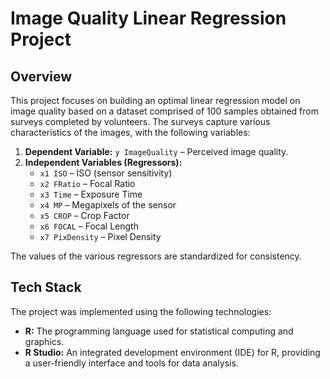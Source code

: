 # Image Quality Linear Regression Project

## Overview

This project focuses on building an optimal linear regression model on image quality based on a dataset comprised of 100 samples obtained from surveys completed by volunteers. The surveys capture various characteristics of the images, with the following variables:

1. **Dependent Variable:** `y ImageQuality` – Perceived image quality.
2. **Independent Variables (Regressors):**
   - `x1 ISO` – ISO (sensor sensitivity)
   - `x2 FRatio` – Focal Ratio
   - `x3 Time` – Exposure Time
   - `x4 MP` – Megapixels of the sensor
   - `x5 CROP` – Crop Factor
   - `x6 FOCAL` – Focal Length
   - `x7 PixDensity` – Pixel Density

The values of the various regressors are standardized for consistency.

## Tech Stack
The project was implemented using the following technologies:

- **R:** The programming language used for statistical computing and graphics.
- **R Studio:** An integrated development environment (IDE) for R, providing a user-friendly interface and tools for data analysis.


